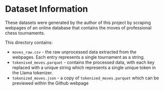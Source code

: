 # Dataset Information

These datasets were generated by the author of this project by scraping webpages of an online database that contains the moves of professional chess tournaments.

This directory contains:
* ```moves_raw.csv``` - the raw unprocessed data extracted from the webpages. Each entry represents a single tournament as a string.
* ```tokenised_moves.parquet``` - contains the processed data, with each key replaced with a unique string which represents a single unique token in the Llama tokenizer.
* ```tokenized_moves.json``` - a copy of ```tokenised_moves.parquet``` which can be previewed within the Github webpage

